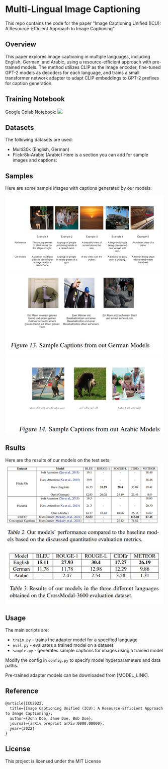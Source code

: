 # Multi-Lingual Image Captioning

This repo contains the code for the paper "Image Captioning Unified (ICU): A Resource-Efficient Approach to Image Captioning". 

## Overview

This paper explores image captioning in multiple languages, including English, German, and Arabic, using a resource-efficient approach with pre-trained models. The method utilizes CLIP as the image encoder, fine-tuned GPT-2 models as decoders for each language, and trains a small transformer network adapter to adapt CLIP embeddings to GPT-2 prefixes for caption generation.


## Training Notebook
Google Colab Notebook: <a href="https://colab.research.google.com/drive/10lxPrsQFSLQGrmsTk5p6Zb2Mj1v9Ky-N?usp=sharing"><img src="https://colab.research.google.com/assets/colab-badge.svg" height=20></a>  



## Datasets

The following datasets are used:

- Multi30k (English, German)
- Flickr8k-Arabic (Arabic)
Here is a section you can add for sample images and captions:

## Samples

Here are some sample images with captions generated by our models:

![English](samples/eng.png)
![German](samples/german.png)
![Arabic](samples/arabic.png)

## Rsults
Here are the results of our models on the test sets:
![Results Comparison](samples/results.png)
![Results 3600](samples/results2.png)



## Usage

The main scripts are:

- `train.py` - trains the adapter model for a specified language
- `eval.py` - evaluates a trained model on a dataset
- `sample.py` - generates sample captions for images using a trained model

Modify the config in `config.py` to specify model hyperparameters and data paths.

Pre-trained adapter models can be downloaded from [MODEL_LINK].

## Reference

```
@article{ICU2022,
  title={Image Captioning Unified (ICU): A Resource-Efficient Approach to Image Captioning},
  author={John Doe, Jane Doe, Bob Doe},
  journal={arXiv preprint arXiv:0000.00000},
  year={2022}
}
```

## License

This project is licensed under the MIT License
